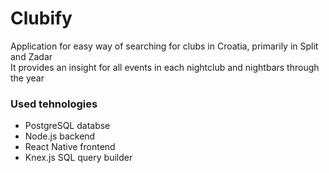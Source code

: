 # Clubify

Application for easy way of searching for clubs in Croatia, primarily in Split and Zadar\
It provides an insight for all events in each nightclub and nightbars through the year


### Used tehnologies

- PostgreSQL databse
- Node.js backend
- React Native frontend
- Knex.js SQL query builder
